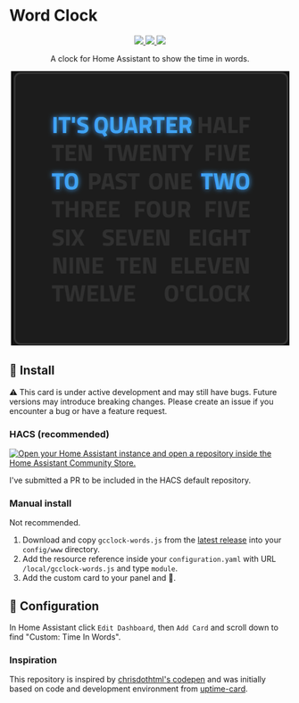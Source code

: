 # Word Clock

<p align="center">
  <a href="https://github.com/gaco79/gcclock-words">
    <img src="https://img.shields.io/github/v/release/gaco79/gcclock-words" />
  </a>
  <a href="https://github.com/gaco79/gcclock-words">
    <img src="https://img.shields.io/github/commit-activity/m/gaco79/gcclock-words" />
  </a>
  <a href="https://www.buymeacoffee.com/gaco79">
    <img src="https://img.shields.io/badge/buy%20me%20a%20coffee-donate-yellow" />
  </a>
</p>

<p align="center">A clock for Home Assistant to show the time in words.</p>

<p align="center">
  <img src="https://raw.githubusercontent.com/gaco79/gcclock-words/master/images/words-clock.png" />
</p>

## 💾 Install

:warning: This card is under active development and may still have bugs. Future versions may introduce breaking changes. Please create an issue if you encounter a bug or have a feature request.

### HACS (recommended)

[![Open your Home Assistant instance and open a repository inside the Home Assistant Community Store.](https://my.home-assistant.io/badges/hacs_repository.svg)](https://my.home-assistant.io/redirect/hacs_repository/?owner=gaco79&repository=gcclock-words&category=plugin)

I've submitted a PR to be included in the HACS default repository.

### Manual install

Not recommended.

1. Download and copy `gcclock-words.js` from the [latest release](https://github.com/gaco79/gcclock-words/releases/latest) into your `config/www` directory.
2. Add the resource reference inside your `configuration.yaml` with URL `/local/gcclock-words.js` and type `module`.
3. Add the custom card to your panel and 🚀.

## 📐 Configuration

In Home Assistant click `Edit Dashboard`, then `Add Card` and scroll down to find "Custom: Time In Words". 

### Inspiration

This repository is inspired by [chrisdothtml's codepen](https://codepen.io/chrisdothtml/pen/BQbzoQ) and was initially based on code and development environment from [uptime-card](https://github.com/dylandoamaral/uptime-card).
